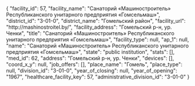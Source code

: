 {
    "facility_id": 57,
    "facility_name": "Санаторий «Машиностроитель» Республиканского унитарного предприятия «Гомсельмаш»",
    "district_id": "3-01-0",
    "district_name": "Гомельский район",
    "facility_url": "http:\/\/mashinostroitel.by\/",
    "facility_address": "Гомельский р-н, ур. Ченки",
    "title": "Санаторий «Машиностроитель» Республиканского унитарного предприятия «Гомсельмаш»",
    "facility_type": null,
    "ap_1": null,
    "name": "Санаторий «Машиностроитель» Республиканского унитарного предприятия «Гомсельмаш»",
    "state": "public institution",
    "stats": [],
    "med_id": 62,
    "address": "Гомельский р-н, ур. Ченки",
    "devices": [],
    "coord_x_y": null,
    "job_offers": [],
    "place_name": "Гомель",
    "place_type": null,
    "division_id": "3-01-0",
    "year_of_closing": null,
    "year_of_opening": "1967",
    "healthcare_facility_key": 57,
    "administrative_division_id": "3-01-0"
}